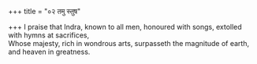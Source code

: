 +++
title = "०२ तमु स्तुष"

+++
I praise that Indra, known to all men, honoured with songs, extolled with hymns at sacrifices,  
     Whose majesty, rich in wondrous arts, surpasseth the magnitude of earth, and heaven in greatness.
